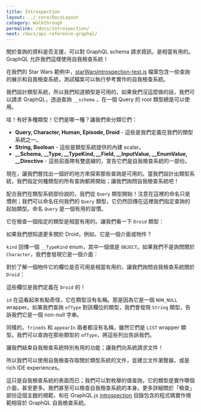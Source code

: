 ```yaml
---
title: Introspection
layout: ../_core/DocsLayout
category: Walkthrough
permalink: /docs/introspection/
next: /docs/api-reference-graphql/
---
```


關於查詢的資料是否支援，可以對 GraphQL schema 請求資訊，是相當有用的。GraphQL 允許我們這樣使用自我檢查系統！

在我們的 Star Wars 範例中，[starWarsIntrospection-test.js](https://github.com/graphql/graphql-js/blob/master/src/__tests__/starWarsIntrospection-test.js) 檔案包含一些查詢的展示和自我檢查系統，測試檔案可以執行參考實作的自我檢查系統。

我們設計類型系統，所以我們知道類型是可用的，如果我們沒這麼做的話，我們可以請求 GraphQL，透過查詢 `__schema` ，在一個 Query 的 root 類型總是可以使用。

<script data-inline>
  import MiniGraphiQL from '../_core/MiniGraphiQL';
  import { StarWarsSchema } from './_swapiSchema';
  renderHere(<MiniGraphiQL schema={StarWarsSchema} query={ `
{
  __schema {
    types {
      name
    }
  }
}







`} />);
</script>

哇！有好多種類型！它們是哪一種？讓我們來分類它們：

 - **Query, Character, Human, Episode, Droid** - 這些是我們定義在我們的類型系統之一。
 - **String, Boolean** - 這些是類型系統提供的內建 scalar。
 - **__Schema, __Type, __TypeKind, __Field, __InputValue, __EnumValue,
__Directive** - 這些前面帶有雙底線的，宣告它們是自我檢查系統的一部份。

現在，讓我們嘗找出一個好的地方來探索那些查詢是可用的。當我們設計出類型系統，我們指定何種類型的所有查詢都將開始；讓我們詢問自我檢查系統吧！

<script data-inline>
  import MiniGraphiQL from '../_core/MiniGraphiQL';
  import { StarWarsSchema } from './_swapiSchema';
  renderHere(<MiniGraphiQL schema={StarWarsSchema} query={ `
{
  __schema {
    queryType {
      name
    }
  }
}
`} />);
</script>

配合我們在類型系統部份說的，我們從 `Query` 類型開始！注意在這裡的命名只是慣例；我們可以命名任何我們的 `Query` 類型，它仍然回傳在這裡我們指定查詢的起始類型。命名 `Query` 是一個有用的習慣。

它在檢查一個指定的類型是相當有用的。讓我們看一下 `Droid` 類型：

<script data-inline>
  import MiniGraphiQL from '../_core/MiniGraphiQL';
  import { StarWarsSchema } from './_swapiSchema';
  renderHere(<MiniGraphiQL schema={StarWarsSchema} query={ `
{
  __type(name: "Droid") {
    name
  }
}
`} />);
</script>

如果我們想知道更多關於 Droid，例如，它是一個介面或物件？

<script data-inline>
  import MiniGraphiQL from '../_core/MiniGraphiQL';
  import { StarWarsSchema } from './_swapiSchema';
  renderHere(<MiniGraphiQL schema={StarWarsSchema} query={ `
{
  __type(name: "Droid") {
    name
    kind
  }
}
`} />);
</script>

`kind` 回傳一個 `__TypeKind` enum，其中一個值是 `OBJECT`。如果我們不是詢問關於 `Character`，我們會發現它是一個介面：

<script data-inline>
  import MiniGraphiQL from '../_core/MiniGraphiQL';
  import { StarWarsSchema } from './_swapiSchema';
  renderHere(<MiniGraphiQL schema={StarWarsSchema} query={ `
{
  __type(name: "Character") {
    name
    kind
  }
}
`} />);
</script>

對於了解一個物件它的欄位是否可用是相當有用的，讓我們詢問自我檢查系統關於 `Droid`：

<script data-inline>
  import MiniGraphiQL from '../_core/MiniGraphiQL';
  import { StarWarsSchema } from './_swapiSchema';
  renderHere(<MiniGraphiQL schema={StarWarsSchema} query={ `
{
  __type(name: "Droid") {
    name
    fields {
      name
      type {
        name
        kind
      }
    }
  }
}




`} />);
</script>

這些欄位是我們定義在 `Droid` 的！

`id` 在這看起來有點奇怪，它在類型沒有名稱。那是因為它是一個 `NON_NULL` wrapper。如果我們查詢 `ofType` 對該欄位的類型，我們會發現 `String` 類型，告訴我們它是一個 non-null 字串。

同樣的，`frineds` 和 `appearIn` 兩者都沒有名稱，雖然它們是 `LIST` wrapper 類型。我們可以查詢在那些類型的 `ofType`，將這些列出告訴我們。

<script data-inline>
  import MiniGraphiQL from '../_core/MiniGraphiQL';
  import { StarWarsSchema } from './_swapiSchema';
  renderHere(<MiniGraphiQL schema={StarWarsSchema} query={ `
{
  __type(name: "Droid") {
    name
    fields {
      name
      type {
        name
        kind
        ofType {
          name
          kind
        }
      }
    }
  }
}





`} />);
</script>

讓我們結束自我檢查系統特別有用的功能；讓我們向系統請求文件！

<script data-inline>
  import MiniGraphiQL from '../_core/MiniGraphiQL';
  import { StarWarsSchema } from './_swapiSchema';
  renderHere(<MiniGraphiQL schema={StarWarsSchema} query={ `
{
  __type(name: "Droid") {
    name
    description
  }
}
`} />);
</script>

所以我們可以使用自我檢查存取關於類型系統的文件，並建立文件瀏覽器，或是 rich IDE experiences。

這只是自我檢查系統的表面而已；我們可以對枚舉的值查詢，它的類型是實作哪個介面，甚至更多。我們甚至可以檢查自我檢查系統的本身。更多詳細關於「檢查」部份這個主題的規範，和在 GraphQL.js [introspection](https://github.com/graphql/graphql-js/blob/master/src/type/introspection.js) 目錄包含的程式碼實作規範相容於 GraphQL 自我檢查系統。
